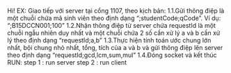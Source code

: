 Hi!
EX:
Giao tiếp với server tại cổng 1107, theo kịch bản:
1.1.Gửi thông điệp là một chuỗi chứa mã sinh viên theo định dạng “;studentCode;qCode”.
Ví dụ: “;B15DCCN001;100”
1.2.Nhận thông điệp từ server chứa requestId là một chuỗi ngẫu nhiên duy nhất và một
chuỗi chứa 2 số cần xử lý a và b cần xử lý theo định dạng “requestId;a,b”
1.3.Thực hiện tính toán ước chung lớn nhất, bội chung nhỏ nhất, tổng, tích của a và b và gửi
thông điệp lên server theo định dạng “requestId;gcd,lcm,sum,mul”
1.4.Đóng socket và kết thúc
RUN:
step 1 : run server
step 2 : run client